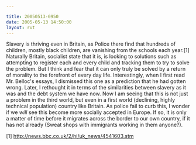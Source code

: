 ```yaml
---

title: 20050513-0950
date: 2005-05-13 14:50:00
layout: rut
---
```


<p>Slavery is thriving even in Britain, as Police there find that
hundreds of children, mostly black children, are vanishing from
the schools each year.[1] Naturally Britain, socialist state that
it is, is looking to solutions such as attempting to register each
and every child and tracking them to try to solve the problem.
But I think and fear that it can only truly be solved by a return
of morality to the forefront of every day life.  Interestingly,
when I first read Mr. Belloc's essays, I dismissed this one as
a prediction that he had gotten wrong.  Later, I rethought it in
terms of the similarities between slavery as it was and the debt
system we have now.  Now I am seeing that this is not just a problem
in the third world, but even in a first world (declining, highly
technical population) country like Britain.  As police fail to curb
this, I wonder if we <em>will</em> see this become more socially
accepted in Europe.  If so, it is only a matter of time before it
migrates across the border to our own country, if it has not already
(Sweat shops with immigrants working in them anyone?).</p>

[1] http://news.bbc.co.uk/2/hi/uk_news/4541603.stm

